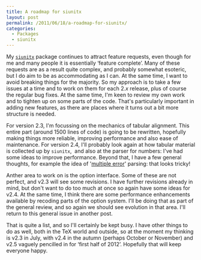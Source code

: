 ```yaml
---
title: A roadmap for siunitx
layout: post
permalink: /2011/06/18/a-roadmap-for-siunitx/
categories:
  - Packages
  - siunitx
---
```

My [`siunitx`](https://ctan.org/pkg/siunitx) package continues to attract feature requests, even though for me and many people it is essentially ‘feature complete’. Many of these requests are as a result quite complex, and probably somewhat esoteric, but I do aim to be as accommodating as I can. At the same time, I want to avoid breaking things for the majority. So my approach is to take a few issues at a time and to work on them for each 2._x_ release, plus of course the regular bug fixes. At the same time, I'm keen to review my own work and to tighten up on some parts of the code. That's particularly important in adding new features, as there are places where it turns out a bit more structure is needed.

For version 2.3, I'm focussing on the mechanics of tabular alignment. This entire part (around 1500 lines of code) is going to be rewritten, hopefully making things more reliable, improving performance and also ease of maintenance. For version 2.4, I'll probably look again at how tabular material is collected up by `siunitx`,  and also at the parser for numbers: I've had some ideas to improve performance. Beyond that, I have a few general thoughts, for example the idea of '[multiple error](https://github.com/josephwright/siunitx/issues/24)' parsing: that looks tricky!

Anther area to work on is the option interface. Some of these are not perfect, and v2.3 will see some revisions. I have further revisions already in mind, but don't want to do too much at once so again have some ideas for v2.4. At the same time, I think there are some performance enhancements available by recoding parts of the option system. I'll be doing that as part of the general review, and so again we should see evolution in that area. I'll return to this general issue in another post.

That is quite a list, and so I'll certainly be kept busy. I have other things to do as well, both in the TeX world and outside, so at the moment my thinking is v2.3 in July, with v2.4 in the autumn (perhaps October or November) and v2.5 vaguely pencilled in for ‘first half of 2012’. Hopefully that will keep everyone happy.
